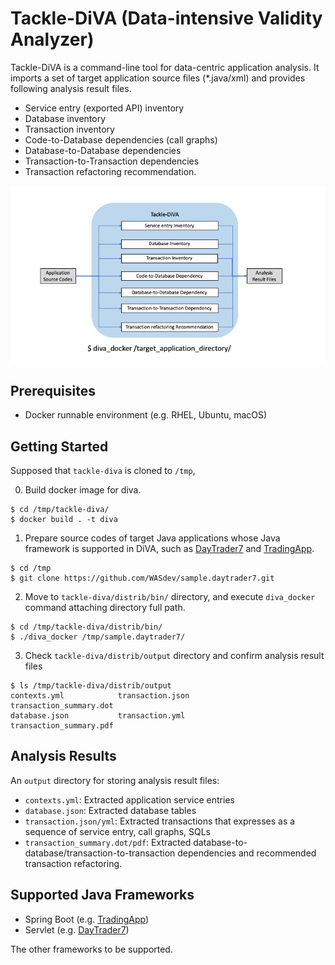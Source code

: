 # Tackle-DiVA (Data-intensive Validity Analyzer)

Tackle-DiVA is a command-line tool for data-centric application analysis. It imports a set of target application source files (*.java/xml) and provides following analysis result files.

- Service entry (exported API) inventory 
- Database inventory
- Transaction inventory
- Code-to-Database dependencies (call graphs)
- Database-to-Database dependencies
- Transaction-to-Transaction dependencies
- Transaction refactoring recommendation.

![Overview](./docs/diva-overview.png)

## Prerequisites
- Docker runnable environment (e.g. RHEL, Ubuntu, macOS)


## Getting Started

Supposed that `tackle-diva` is cloned to `/tmp`,

0. Build docker image for diva.
```
$ cd /tmp/tackle-diva/
$ docker build . -t diva
```

1. Prepare source codes of target Java applications whose Java framework is supported in DiVA, such as [DayTrader7](https://github.com/WASdev/sample.daytrader7) and [TradingApp](https://github.com/saud-aslam/trading-app).
   
```
$ cd /tmp
$ git clone https://github.com/WASdev/sample.daytrader7.git
```

2. Move to `tackle-diva/distrib/bin/` directory, and execute `diva_docker` command attaching directory full path.

```
$ cd /tmp/tackle-diva/distrib/bin/
$ ./diva_docker /tmp/sample.daytrader7/
```

3. Check `tackle-diva/distrib/output` directory and confirm analysis result files
```
$ ls /tmp/tackle-diva/distrib/output
contexts.yml            transaction.json        transaction_summary.dot
database.json           transaction.yml         transaction_summary.pdf
```

## Analysis Results
An `output` directory for storing analysis result files:

- `contexts.yml`: Extracted application service entries
- `database.json`: Extracted database tables
- `transaction.json/yml`: Extracted transactions that expresses as a sequence of service entry, call graphs, SQLs
- `transaction_summary.dot/pdf`: Extracted database-to-database/transaction-to-transaction dependencies and recommended transaction refactoring.

## Supported Java Frameworks

- Spring Boot (e.g. [TradingApp](https://github.com/saud-aslam/trading-app))
- Servlet  (e.g. [DayTrader7](https://github.com/WASdev/sample.daytrader7))
  
The other frameworks to be supported.